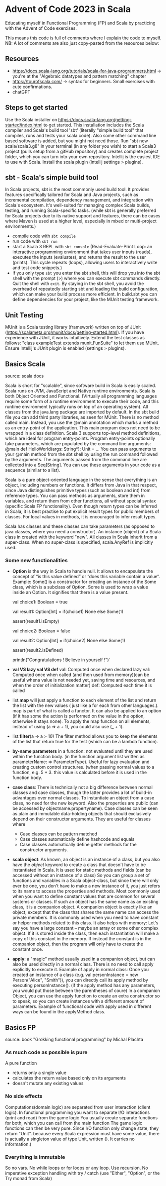 # Advent of Code 2023 in Scala
Educating myself in Functional Programming (FP) and Scala by practicing with the Advent of Code exercises.

This means this code is full of comments where I explain the code to myself.
NB: A lot of comments are also just copy-pasted from the resources below:

## Resources
- https://docs.scala-lang.org/tutorials/scala-for-java-programmers.html -> you're at the "Algebraic datatypes and pattern matching" chapter
- https://tourofscala.com/ -> syntax for beginners. Small exercises with cute confirmations.
- chatGPT

## Steps to get started
Use the Scala installer on https://docs.scala-lang.org/getting-started/index.html to get started.
This installation includes the Scala compiler and Scala's build tool 'sbt' (literally "simple build tool" that compiles, runs and tests your scala code). Also some other command line based software is added, but you might not need those.
Run "sbt new scala/scala3.g8" in your terminal (in any folder you wish) to start a Scala3 project (pulls setup from a gitHub repository) and creates complete project folder, which you can turn into your own repository.
Intellij is the easiest IDE to use with Scala. Install the scala plugin (intellij settings > plugins).

## sbt - Scala's simple build tool
In Scala projects, sbt is the most commonly used build tool. It provides features specifically tailored for Scala and Java projects, such as incremental compilation, dependency management, and integration with Scala's ecosystem. It's well-suited for managing complex Scala builds, testing, and running Scala-specific tasks.
(while sbt is generally preferred for Scala projects due to its native support and features, there can be cases where Maven is used at a higher level, especially in mixed or multi-project environments.)
- compile code with `sbt compile`
- run code with `sbt run`
- start a Scala 3 REPL with `sbt console` (Read-Evaluate-Print Loop: an interactive programming environment that takes user inputs (reads), executes the inputs (evaluates), and returns the result to the user (prints). This cycle repeats (loops), allowing users to interactively write and test code snippets.)
- If you only type `sbt` you enter the sbt shell, this will drop you into the sbt shell with the prompt (>) where you can execute sbt commands directly. Quit the shell with `exit`.
By staying in the sbt shell, you avoid the overhead of repeatedly starting sbt and loading the build configuration, which can make your build process more efficient.
In build.sbt you can define dependencies for your project, like the MUnit testing framework.

## Unit Testing
MUnit is a Scala testing library (framework) written on top of JUnit (https://scalameta.org/munit/docs/getting-started.html).
If you have experience with JUnit, it works intuitively. Extend the test classes as follows: "class exampleTest extends munit.FunSuite" to let them use MUnit.
Ensure Intellij's JUnit plugin is enabled (settings > plugins).

## Basics Scala 
source: scala docs

Scala is short for "scalable", since software build in Scala is easily scaled. Scala runs on JVM, JavaScript and Native runtime environments.
Scala is both Object Oriented and Functional.
(Virtually all programming languages require some form of a runtime environment to execute their code, and this runtime environment typically runs on top of an operating system).
All classes from the java.lang package are imported by default. In the sbt build file you can add third party libraries, as seen for MUnit.
There is no method called main. Instead, you use the @main annotation which marks a method as an entry-point of the application.
This main program does not need to be wrapped in a class definition. Scala 3 supports top-level method definitions, which are ideal for program entry-points.
Program entry-points optionally take parameters, which are populated by the command line arguments: @main def HelloWorld(args: String*): Unit = ...
You can pass arguments to your @main method from the sbt shell by using the run command followed by the arguments.
The arguments passed from the command line are collected into a Seq[String]. You can use these arguments in your code as a sequence (similar to a list).

Scala is a pure object-oriented language in the sense that everything is an object, including numbers or functions. It differs from Java in that respect, since Java distinguishes primitive types (such as boolean and int) from reference types.
You can pass methods as arguments, store them in variables, and return them from other functions, all without special syntax (specific Scala FP functionality).
Even though return types can be inferred in Scala, it is best practise to put explicit result types for public members of classes. For local values in methods, it is encouraged to infer result types.

Scala has classes and these classes can take parameters (as opposed to java classes, where you need a constructor). An instance (object) of a Scala class in created with the keyword "new".
All classes in Scala inherit from a super-class. When no super-class is specified, scala.AnyRef is implicitly used.

### Some new functionalities
- **Option** is the way in Scala to handle null. It allows to encapsulate the concept of “is this value defined” or “does this variable contain a value“. Example:
  Some() is a constructor for creating an instance of the Some class, which is a subclass of Option. Some is used to wrap a value inside an Option. It signifies that there is a value present.

    val choice1: Boolean = true

    val result1: Option[Int] = if(choice1) None else Some(1)

    assert(result1.isEmpty)

    val choice2: Boolean = false

    val result2: Option[Int] = if(choice2) None else Some(1)

    assert(result2.isDefined)

    println("Congratulations ! Believe in yourself !")`


- **val VS lazy val VS def**
  val: Computed once when declared
  lazy val: Computed once when called (and then used from memory)(can be useful whena value is not needed yet, saving time and resources, and when the order of initialization matter)
  def: Computed each time it is called

- list.**map** will just apply a function to each element of the list and return the list with the new values ( just like a for each from other languages.). map is part of what is called a functor. It can also be applied to an option (if it has some the action is performed on the value in the option, otherwise it stays none).
To apply the map function on all elements, instead of using (a => a + 1), you could also use (_ + 1).
- list.**filter**(a => a > 10) The filter method allows you to keep the elements of the list that return true for the test (which can be a lambda function).

- **by-name parameters** in a function: not evaluated until they are used within the function body. (in the function argument list written as parameterName: => ParameterType). Useful for lazy evaluation and creating custom control structures.
  (when passing normal values to a function, e.g. 5 + 3. this value is calculated before it is used in the function body.

- **case class**: There is technically not a big difference between normal classes and case classes, though the latter provides a lot of build-in advantages over normal classes. To instantiate an object from a case class, no need for the new keyword. Also the properties are public (can be accessed by objectname.propertyname).
Case classes can be seen as plain and immutable data-holding objects that should exclusively depend on their constructor arguments. They are useful for classes where
  * Case classes can be pattern matched
  * Case classes automatically define hashcode and equals
  * Case classes automatically define getter methods for the constructor arguments.

- **scala object**: As known, an object is an instance of a class, but you also have the _object_ keyword to create a class that doesn't have to be instantiated in Scala. It is used for static methods and fields (can be accessed without an instance of a class)
So you can group a set of functions and variables in a Scala object-class, but since there will only ever be one, you don't have to make a new instance of it, you just refers to its name to access the properties and methods.
Most commonly used when you want to define constant values that are common for several systems or classes.
If such an object has the same name as an existing class, it is a companion object. A companion object is exactly like an object, except that the class that shares the same name can access the private members.
It is commonly used when you need to have constant or helper methods related to this class. It also helps with memory: Let's say you have a large constant – maybe an array or some other complex object. If it is stored inside the class, then each instantiation will make a copy of this constant in the memory. If instead the constant is in the companion object, then the program will only have to create the constant once.

- **apply**: a "magic" method usually used in a companion object, but can also be used directly in a normal class. There is no need to call apply explicitly to execute it. 
Example of apply in normal class: Once you created an instance of a class (e.g. val personInstance = new Person("Alice", "Smith")), you can directly call its apply method by executing personInstance(). (if the apply method has any parameters, you would put those between the parentheses of coure) 
In a companion Object, you can use the apply function to create an extra constructor so to speak, so you can create instances with a different amount of parameters.
Example of functional code with apply used in different ways can be found in the applyMethod class.


## Basics FP 
source: book "Grokking functional programming" by Michal Plachta

### As much code as possible is pure
A pure function
- returns only a single value
- calculates the return value based only on its arguments
- doesn't mutate any existing values 

### No side effects
Computations(domain logic) are separated from user interaction (client logic).
In functional programming you want to separate I/O interactions (print and read) from the game logic
You usually create separate functions for both, which you can call from the main function
The game logic functions can then be very pure.
Since I/O function only change state, they return "Unit". because every Scala expression must have some value, there is actually a singleton value of type Unit, written (). It carries no information.)

### Everything is immutable
So no vars.
No while loops or for loops or any loop. Use recursion.
No imperative exception handling with try / catch (use "Either", "Option", or the Try monad from Scala)
